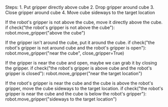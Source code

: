 

Steps:
    1. Put gripper directly above cube 
    2. Drop gripper around cube
    3. Close gripper around cube
    4. Move cube sideways to the target location

If the robot's gripper is not above the cube, move it directly above the cube.
    if check("the robot's gripper is not above the cube"):
        robot.move_gripper("above the cube")

If the gripper isn't around the cube, put it around the cube.
    if check("the robot's gripper is not around cube and the robot's gripper is open"):
        robot.move_gripper("near the cube", close_gripper=True)

If the gripper is near the cube and open, maybe we can grab it by closing the gripper.
    if check("the robot's gripper is above cube and the robot's gripper is closed"):
        robot.move_gripper("near the target location")
        
If the robot's gripper is near the cube and the cube is above the robot's gripper, move the cube sideways to the target location.
    if check("the robot's gripper is near the cube and the cube is below the robot's gripper"):
        robot.move_gripper("sideways to the target location")